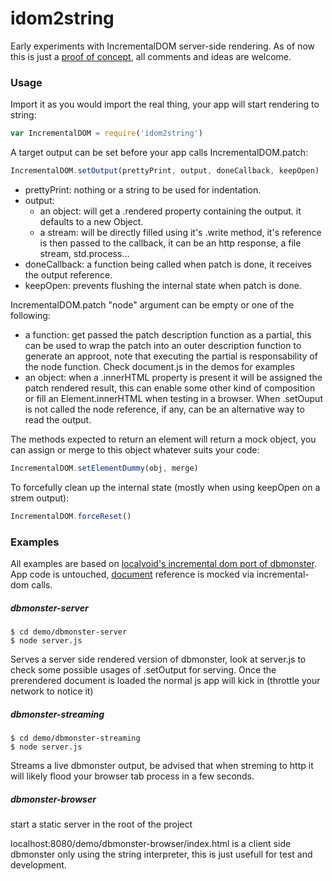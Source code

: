 # idom2string
Early experiments with IncrementalDOM server-side rendering. As of now this is just a [proof of concept](https://github.com/google/incremental-dom/issues/50), all comments and ideas are welcome.

### Usage
Import it as you would import the real thing, your app will start rendering to string:
```javascript
var IncrementalDOM = require('idom2string')
```

A target output can be set before your app calls IncrementalDOM.patch:
```javascript
IncrementalDOM.setOutput(prettyPrint, output, doneCallback, keepOpen)
```
- prettyPrint: nothing or a string to be used for indentation.
- output:
  - an object: will get a .rendered property containing the output. it defaults to a new Object.
  - a stream: will be directly filled using it's .write method, it's reference is then passed to the callback, it can be an http response, a file stream, std.process...
- doneCallback: a function being called when patch is done, it receives the output reference.
- keepOpen: prevents flushing the internal state when patch is done.

IncrementalDOM.patch "node" argument can be empty or one of the following:
- a function: get passed the patch description function as a partial, this can be used to wrap the patch into an outer description function to generate an approot, note that executing the partial is responsability of the node function. Check document.js in the demos for examples
- an object: when a .innerHTML property is present it will be assigned the patch rendered result, this can enable some other kind of composition or fill an Element.innerHTML when testing in a browser. When .setOuput is not called the node reference, if any, can be an alternative way to read the output.

The methods expected to return an element will return a mock object, you can assign or merge to this object whatever suits your code:
```javascript
IncrementalDOM.setElementDummy(obj, merge)
```

To forcefully clean up the internal state (mostly when using keepOpen on a strem output):
```javascript
IncrementalDOM.forceReset()
```

### Examples
All examples are based on [localvoid's incremental dom port of dbmonster](https://github.com/localvoid/idom-dbmonster). App code is untouched, [document](https://github.com/paolocaminiti/idom2string/blob/master/demo/dbmonster-server/document.js) reference is mocked via incremental-dom calls.

##### dbmonster-server
```
$ cd demo/dbmonster-server
$ node server.js
```
Serves a server side rendered version of dbmonster, look at server.js to check some possible usages of .setOutput for serving. Once the prerendered document is loaded the normal js app will kick in (throttle your network to notice it)

##### dbmonster-streaming
```
$ cd demo/dbmonster-streaming
$ node server.js
```
Streams a live dbmonster output, be advised that when streming to http it will likely flood your browser tab process in a few seconds.

##### dbmonster-browser
start a static server in the root of the project

localhost:8080/demo/dbmonster-browser/index.html is a client side dbmonster only using the string interpreter, this is just usefull for test and development.
